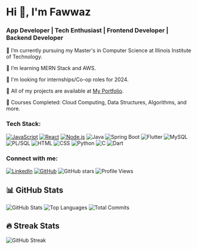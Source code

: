 # Hi 👋, I'm Fawwaz

### App Developer | Tech Enthusiast | Frontend Developer | Backend Developer

🔭 I’m currently pursuing my Master's in Computer Science at Illinois Institute of Technology.

🌱 I’m learning MERN Stack and AWS.

💼 I'm looking for internships/Co-op roles for 2024.

📂 All of my projects are available at [My Portfolio](https://yourportfolio.link).

📝 Courses Completed: Cloud Computing, Data Structures, Algorithms, and more.

### Tech Stack:
[![JavaScript](https://img.shields.io/badge/-JavaScript-black?style=for-the-badge&logo=javascript)](https://github.com/mdfawwaz)
[![React](https://img.shields.io/badge/-React-black?style=for-the-badge&logo=react)](https://github.com/mdfawwaz)
[![Node.js](https://img.shields.io/badge/-Node.js-black?style=for-the-badge&logo=node.js)](https://github.com/mdfawwaz)
![Java](https://img.shields.io/badge/Java-ED8B00?style=for-the-badge&logo=java&logoColor=white)
![Spring Boot](https://img.shields.io/badge/Spring%20Boot-6DB33F?style=for-the-badge&logo=spring-boot&logoColor=white)
![Flutter](https://img.shields.io/badge/Flutter-02569B?style=for-the-badge&logo=flutter&logoColor=white)
![MySQL](https://img.shields.io/badge/MySQL-4479A1?style=for-the-badge&logo=mysql&logoColor=white)
![PL/SQL](https://img.shields.io/badge/PL%2FSQL-blue?style=for-the-badge&logo=oracle&logoColor=white)
![HTML](https://img.shields.io/badge/HTML5-E34F26?style=for-the-badge&logo=html5&logoColor=white)
![CSS](https://img.shields.io/badge/CSS3-1572B6?style=for-the-badge&logo=css3&logoColor=white)
![Python](https://img.shields.io/badge/Python-3776AB?style=for-the-badge&logo=python&logoColor=white)
![C](https://img.shields.io/badge/C-A8B9CC?style=for-the-badge&logo=c&logoColor=white)
![Dart](https://img.shields.io/badge/Dart-0175C2?style=for-the-badge&logo=dart&logoColor=white)


### Connect with me:
[![LinkedIn](https://img.shields.io/badge/-LinkedIn-blue?style=flat-square&logo=linkedin)](https://linkedin.com/in/fawwazuddin-mohammed)
[![GitHub](https://img.shields.io/badge/-GitHub-black?style=flat-square&logo=github)](https://github.com/mdfawwaz)
![GitHub stars](https://img.shields.io/github/stars/mdfawwaz?affiliations=OWNER%2CCOLLABORATOR&style=social)
![Profile Views](https://komarev.com/ghpvc/?username=mdfawwaz&color=blue&style=for-the-badge&label=PROFILE+VIEWS)


## 📊 GitHub Stats

![GitHub Stats](https://github-readme-stats.vercel.app/api?username=mdfawwaz&show_icons=true&count_private=true&theme=radical)
![Top Languages](https://github-readme-stats.vercel.app/api/top-langs/?username=mdfawwaz&layout=compact&langs_count=8&theme=radical)
![Total Commits](https://komarev.com/ghpvc/?username=mdfawwaz&color=blue&style=flat-square&label=TOTAL+COMMITS)


## 🔥 Streak Stats
![GitHub Streak](https://github-readme-streak-stats.herokuapp.com/?user=mdfawwaz&theme=radical)
